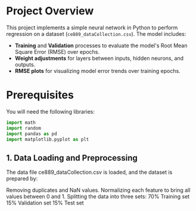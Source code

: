 # Project Overview
This project implements a simple neural network in Python to perform regression on a dataset (`ce889_dataCollection.csv`). The model includes:
- **Training** and **Validation** processes to evaluate the model's Root Mean Square Error (RMSE) over epochs.
- **Weight adjustments** for layers between inputs, hidden neurons, and outputs.
- **RMSE plots** for visualizing model error trends over training epochs.

# Prerequisites
You will need the following libraries:
```python
import math
import random
import pandas as pd
import matplotlib.pyplot as plt
```

## 1. Data Loading and Preprocessing
The data file ce889_dataCollection.csv is loaded, and the dataset is prepared by:

Removing duplicates and NaN values.
Normalizing each feature to bring all values between 0 and 1.
Splitting the data into three sets:
70% Training set
15% Validation set
15% Test set


